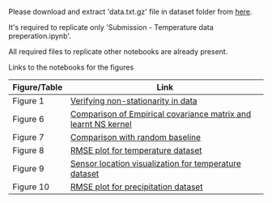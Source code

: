Please download and extract 'data.txt.gz' file in dataset folder from [here](http://db.csail.mit.edu/labdata/data.txt.gz).


It's required to replicate only 'Submission - Temperature data preperation.ipynb'.


All required files to replicate other notebooks are already present.

Links to the notebooks for the figures

| Figure/Table| Link |
| --- | --- |
| Figure 1 | [Verifying non-stationarity in data](https://github.com/patel-zeel/polire/blob/master/results/placement/notebook/Submission%20-%20Figure%201.ipynb) |
| Figure 6 | [Comparison of Empirical covariance matrix and learnt NS kernel](https://github.com/patel-zeel/polire/blob/master/results/placement/notebook/Submission%20-%20Figure%206.ipynb) |
| Figure 7 |[Comparison with random baseline](https://github.com/patel-zeel/polire/blob/master/results/placement/notebook/Submission%20-%20Figure%207.ipynb)|
| Figure 8 | [RMSE plot for temperature dataset](https://github.com/patel-zeel/polire/blob/master/results/placement/notebook/Submission%20-%20Figure%208.ipynb)|
| Figure 9 | [Sensor location visualization for temperature dataset](https://github.com/patel-zeel/polire/blob/master/results/placement/notebook/Submission%20-%20Figure%209.ipynb)|
| Figure 10| [RMSE plot for precipitation dataset](https://github.com/patel-zeel/polire/blob/master/results/placement/notebook/Submission%20-%20Figure%2010.ipynb) |
